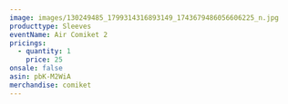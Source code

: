 ```yaml
---
image: images/130249485_1799314316893149_1743679486056606225_n.jpg
producttype: Sleeves
eventName: Air Comiket 2
pricings:
  - quantity: 1
    price: 25
onsale: false
asin: pbK-M2WiA
merchandise: comiket
---
```

